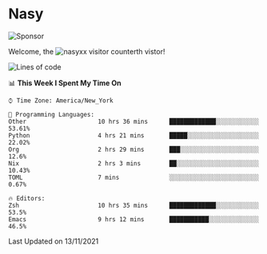 # Nasy

<!--
<p align="center">
<img height="200" src="https://github-readme-stats.vercel.app/api?username=nasyxx&count_private=true&show_icons=true&theme=dracula&include_all_commits=true"/>
<img height="200" src="https://github-readme-stats.vercel.app/api/top-langs/?username=nasyxx&theme=dracula&hide=html,jupyter+notebook&count_private=true&show_icons=true"/>
</p>

  
----------------
-->

![Sponsor](https://img.shields.io/static/v1.svg?label=Sponsor&message=%E2%9D%A4&logo=GitHub&style=flat&color=pink)
 
Welcome, the ![nasyxx visitor counter](https://count.getloli.com/get/@nasyxx?theme=rule34)th vistor!
 
<!--START_SECTION:waka-->
![Lines of code](https://img.shields.io/badge/From%20Hello%20World%20I%27ve%20Written-5.4%20million%20lines%20of%20code-blue)

📊 **This Week I Spent My Time On** 

```text
⌚︎ Time Zone: America/New_York

💬 Programming Languages: 
Other                    10 hrs 36 mins      █████████████░░░░░░░░░░░░   53.61% 
Python                   4 hrs 21 mins       █████░░░░░░░░░░░░░░░░░░░░   22.02% 
Org                      2 hrs 29 mins       ███░░░░░░░░░░░░░░░░░░░░░░   12.6% 
Nix                      2 hrs 3 mins        ██░░░░░░░░░░░░░░░░░░░░░░░   10.43% 
TOML                     7 mins              ░░░░░░░░░░░░░░░░░░░░░░░░░   0.67%

🔥 Editors: 
Zsh                      10 hrs 35 mins      █████████████░░░░░░░░░░░░   53.5% 
Emacs                    9 hrs 12 mins       ███████████░░░░░░░░░░░░░░   46.5%

```


 Last Updated on 13/11/2021
<!--END_SECTION:waka-->

<!-- ![visitors](https://visitor-badge.laobi.icu/badge?page_id=nasyxx.nasyxx) -->
